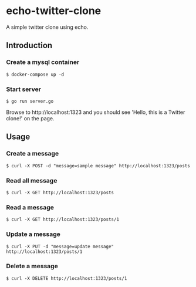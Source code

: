 # echo-twitter-clone
A simple twitter clone using echo.

## Introduction
### Create a mysql container
```
$ docker-compose up -d
```

### Start server
```
$ go run server.go
```
Browse to http://localhost:1323 and you should see 'Hello, this is a Twitter clone!' on the page.

## Usage
### Create a message
```
$ curl -X POST -d "message=sample message" http://localhost:1323/posts
```

### Read all message
```
$ curl -X GET http://localhost:1323/posts
```

### Read a message
```
$ curl -X GET http://localhost:1323/posts/1
```

### Update a message
```
$ curl -X PUT -d "message=update message" http://localhost:1323/posts/1
```

### Delete a message
```
$ curl -X DELETE http://localhost:1323/posts/1
```